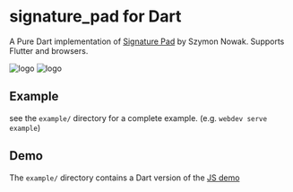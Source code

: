 # signature_pad for Dart

A Pure Dart implementation of [Signature Pad][signature-pad] by Szymon Nowak.
Supports Flutter and browsers.

![logo][image]
![logo][flutter-image]

## Example

see the `example/` directory for a complete example. (e.g. `webdev serve example`)

## Demo

The `example/` directory contains a Dart version of the [JS demo][demo]

[signature-pad]: https://github.com/szimek/signature_pad
[demo]: http://szimek.github.io/signature_pad/
[image]: https://raw.githubusercontent.com/johnpryan/signature-pad-dart/master/doc/signature_pad.png
[flutter-image]: https://raw.githubusercontent.com/johnpryan/signature-pad-dart/master/doc/signature_pad_ios.png
